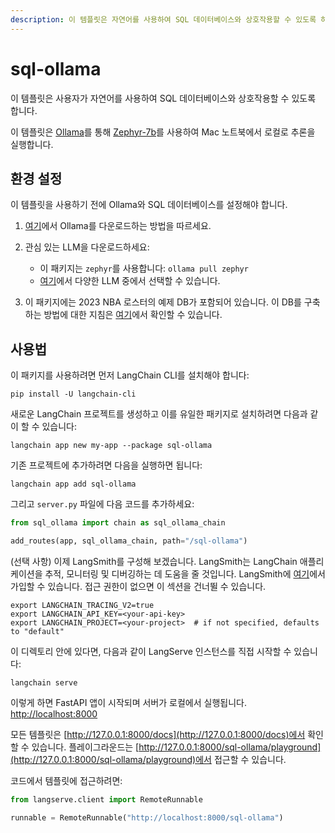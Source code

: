 ```yaml
---
description: 이 템플릿은 자연어를 사용하여 SQL 데이터베이스와 상호작용할 수 있도록 하며, Zephyr-7b를 통해 로컬에서 실행됩니다.
---
```


# sql-ollama

이 템플릿은 사용자가 자연어를 사용하여 SQL 데이터베이스와 상호작용할 수 있도록 합니다.

이 템플릿은 [Ollama](https://ollama.ai/library/zephyr)를 통해 [Zephyr-7b](https://huggingface.co/HuggingFaceH4/zephyr-7b-alpha)를 사용하여 Mac 노트북에서 로컬로 추론을 실행합니다.

## 환경 설정

이 템플릿을 사용하기 전에 Ollama와 SQL 데이터베이스를 설정해야 합니다.

1. [여기](https://python.langchain.com/docs/integrations/chat/ollama)에서 Ollama를 다운로드하는 방법을 따르세요.
2. 관심 있는 LLM을 다운로드하세요:
   
   * 이 패키지는 `zephyr`를 사용합니다: `ollama pull zephyr`
   * [여기](https://ollama.ai/library)에서 다양한 LLM 중에서 선택할 수 있습니다.
3. 이 패키지에는 2023 NBA 로스터의 예제 DB가 포함되어 있습니다. 이 DB를 구축하는 방법에 대한 지침은 [여기](https://github.com/facebookresearch/llama-recipes/blob/main/demo_apps/StructuredLlama.ipynb)에서 확인할 수 있습니다.

## 사용법

이 패키지를 사용하려면 먼저 LangChain CLI를 설치해야 합니다:

```shell
pip install -U langchain-cli
```


새로운 LangChain 프로젝트를 생성하고 이를 유일한 패키지로 설치하려면 다음과 같이 할 수 있습니다:

```shell
langchain app new my-app --package sql-ollama
```


기존 프로젝트에 추가하려면 다음을 실행하면 됩니다:

```shell
langchain app add sql-ollama
```


그리고 `server.py` 파일에 다음 코드를 추가하세요:

```python
from sql_ollama import chain as sql_ollama_chain

add_routes(app, sql_ollama_chain, path="/sql-ollama")
```


(선택 사항) 이제 LangSmith를 구성해 보겠습니다.
LangSmith는 LangChain 애플리케이션을 추적, 모니터링 및 디버깅하는 데 도움을 줄 것입니다.
LangSmith에 [여기](https://smith.langchain.com/)에서 가입할 수 있습니다.
접근 권한이 없으면 이 섹션을 건너뛸 수 있습니다.

```shell
export LANGCHAIN_TRACING_V2=true
export LANGCHAIN_API_KEY=<your-api-key>
export LANGCHAIN_PROJECT=<your-project>  # if not specified, defaults to "default"
```


이 디렉토리 안에 있다면, 다음과 같이 LangServe 인스턴스를 직접 시작할 수 있습니다:

```shell
langchain serve
```


이렇게 하면 FastAPI 앱이 시작되며 서버가 로컬에서 실행됩니다.
[http://localhost:8000](http://localhost:8000)

모든 템플릿은 [http://127.0.0.1:8000/docs](http://127.0.0.1:8000/docs)에서 확인할 수 있습니다.
플레이그라운드는 [http://127.0.0.1:8000/sql-ollama/playground](http://127.0.0.1:8000/sql-ollama/playground)에서 접근할 수 있습니다.

코드에서 템플릿에 접근하려면:

```python
from langserve.client import RemoteRunnable

runnable = RemoteRunnable("http://localhost:8000/sql-ollama")
```
